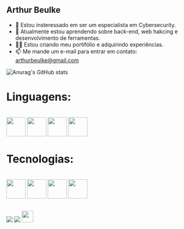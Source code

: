## Arthur Beulke
- 👀 Estou insteressado em ser um especialista em Cybersecurity.
- 🌱 Atualmente estou aprendendo sobre back-end, web hakcing e desenvolvimento de ferramentas.
- 👨‍💻 Estou criando meu portifólio e adquirindo experiências.
- 📫 Me mande um e-mail para entrar em contato: arthurbeulke@gmail.com

![Anurag's GitHub stats](https://github-readme-stats.vercel.app/api?username=Beulke-Dono&show_icons=true&theme=radical) 
# Linguagens:
<div style='display: inline_block'><br>
  <img aling='center' height='50' widht='60' src="https://cdn.jsdelivr.net/gh/devicons/devicon/icons/python/python-original.svg" />
  <img aling='center' height='50' widht='60' src="https://cdn.jsdelivr.net/gh/devicons/devicon/icons/php/php-plain.svg" />
  <img aling='center' height='50' widht='60' src="https://cdn.jsdelivr.net/gh/devicons/devicon/icons/html5/html5-plain.svg" />
  <img aling='center' height='50' widht='60' src="https://cdn.jsdelivr.net/gh/devicons/devicon/icons/css3/css3-plain.svg" />
</div>

# Tecnologias:
<div style='display: inline_block'><br>
  <img aling='center' height='50' widht='60' src="https://cdn.jsdelivr.net/gh/devicons/devicon/icons/chrome/chrome-plain.svg" />
  <img aling='center' height='50' widht='60' src="https://cdn.jsdelivr.net/gh/devicons/devicon/icons/linux/linux-original.svg" />
  <img aling='center' height='50' widht='60' src="https://cdn.jsdelivr.net/gh/devicons/devicon/icons/vscode/vscode-original.svg" />
  <img aling='center' height='50' widht='60' src="https://cdn.jsdelivr.net/gh/devicons/devicon/icons/git/git-original.svg" />
</div>

  ##

<div>
  <a href="https://www.linkedin.com/in/arthur-m-b-9b3b3a21b/" target="_blank"><img src="https://img.shields.io/badge/LinkedIn-0077B5?style=for-the-badge&logo=linkedin&logoColor=white" target="_blank"></a> 
  <a href="https://www.instagram.com/arthurbeulke/" target="_blank"><img src="https://img.shields.io/badge/-Instagram-%23E4405F?style=for-the-badge&logo=instagram&logoColor=white" target="_blank"></a>
  <a href="https://hackerone.com/ainz_bk?type=user" ><img aling='center' height='30' widht='40' src= "https://icongr.am/simple/hackerone.svg?size=128&color=currentColor&colored=false" /></a>
</div>
